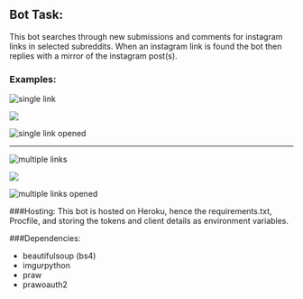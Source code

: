 ## Bot Task:
This bot searches through new submissions and comments for instagram links in selected subreddits. When an instagram link is found the bot then replies with a mirror of the instagram post(s).

### Examples:
![](http://i.imgur.com/MAjsI1P.png "single link")

![](http://iconizer.net/files/IconSweets/orig/arrow_down.png "")

![](http://i.imgur.com/UXojmXq.png "single link opened")

***

![](http://i.imgur.com/wiOnWeV.png "multiple links")

![](http://iconizer.net/files/IconSweets/orig/arrow_down.png "")

![](http://i.imgur.com/mNiwXJ7.png "multiple links opened")


###Hosting:
This bot is hosted on Heroku, hence the requirements.txt, Procfile, and storing the tokens and client details as environment variables.

	
###Dependencies:
* beautifulsoup (bs4)
* imgurpython
* praw
* prawoauth2

